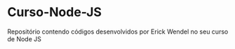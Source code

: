 # Curso-Node-JS
Repositório contendo códigos desenvolvidos por Erick Wendel no seu curso de Node JS
